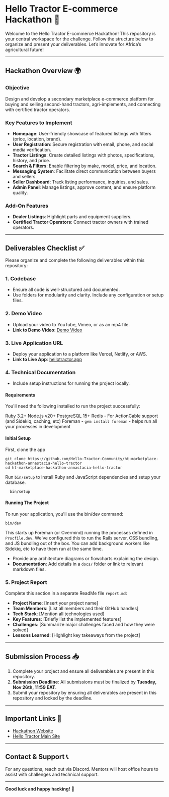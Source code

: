 # **Hello Tractor E-commerce Hackathon 🚜**

Welcome to the Hello Tractor E-commerce Hackathon! This repository is your central workspace for the challenge. Follow the structure below to organize and present your deliverables. Let’s innovate for Africa’s agricultural future!

---

## **Hackathon Overview 🌍**

### **Objective**
Design and develop a secondary marketplace e-commerce platform for buying and selling second-hand tractors, agri-implements, and connecting with certified tractor operators.

### **Key Features to Implement**
- **Homepage**: User-friendly showcase of featured listings with filters (price, location, brand).
- **User Registration**: Secure registration with email, phone, and social media verification.
- **Tractor Listings**: Create detailed listings with photos, specifications, history, and price.
- **Search & Filters**: Enable filtering by make, model, price, and location.
- **Messaging System**: Facilitate direct communication between buyers and sellers.
- **Seller Dashboard**: Track listing performance, inquiries, and sales.
- **Admin Panel**: Manage listings, approve content, and ensure platform quality.

### **Add-On Features**
- **Dealer Listings**: Highlight parts and equipment suppliers.
- **Certified Tractor Operators**: Connect tractor owners with trained operators.

---

## **Deliverables Checklist ✅**

Please organize and complete the following deliverables within this repository:

### 1. **Codebase**
- Ensure all code is well-structured and documented.
- Use folders for modularity and clarity. Include any configuration or setup files.

### 2. **Demo Video**
- Upload your video to YouTube, Vimeo, or as an mp4 file.
- **Link to Demo Video**: [Demo Video](https://vimeo.com/1033586809?share=copy)

### 3. **Live Application URL**
- Deploy your application to a platform like Vercel, Netlify, or AWS.
- **Link to Live App**: [hellotractor.app](https://hello-tractor-0e3507994143.herokuapp.com/)

### 4. **Technical Documentation**
- Include setup instructions for running the project locally.

#### Requirements
You'll need the following installed to run the project successfully:

Ruby 3.2+
Node.js v20+
PostgreSQL 15+
Redis - For ActionCable support (and Sidekiq, caching, etc)
Foreman - `gem install foreman` - helps run all your processes in development

#### Initial Setup
First, clone the app

```dotnetcli
git clone https://github.com/Hello-Tractor-Community/ht-marketplace-hackathon-annastacia-hello-tractor
cd ht-marketplace-hackathon-annastacia-hello-tractor
```
Run `bin/setup` to install Ruby and JavaScript dependencies and setup your database.

```dotnetcli
  bin/setup
```

#### Running The Project
To run your application, you'll use the bin/dev command:

```
bin/dev
```

This starts up Foreman (or Overmind) running the processes defined in `Procfile.dev`. We've configured this to run the Rails server, CSS bundling, and JS bundling out of the box. You can add background workers like Sidekiq, etc to have them run at the same time.






- Provide any architecture diagrams or flowcharts explaining the design.
- **Documentation**: Add details in a `docs/` folder or link to relevant markdown files.

### 5. **Project Report**
Complete this section in a separate ReadMe file `report.md`:
- **Project Name**: [Insert your project name]
- **Team Members**: [List all members and their GitHub handles]
- **Tech Stack**: [Mention all technologies used]
- **Key Features**: [Briefly list the implemented features]
- **Challenges**: [Summarize major challenges faced and how they were solved]
- **Lessons Learned**: [Highlight key takeaways from the project]

---

## **Submission Process 📥**

1. Complete your project and ensure all deliverables are present in this repository.
2. **Submission Deadline**: All submissions must be finalized by **Tuesday, Nov 26th, 11:59 EAT**.
3. Submit your repository by ensuring all deliverables are present in this repository and locked by the deadline.

---

## **Important Links 🔗**
- [Hackathon Website](https://hackathon.hellotractor.com)
- [Hello Tractor Main Site](https://hellotractor.com)

---

## **Contact & Support 📞**
For any questions, reach out via Discord. Mentors will host office hours to assist with challenges and technical support.

---

**Good luck and happy hacking!** 🚀
